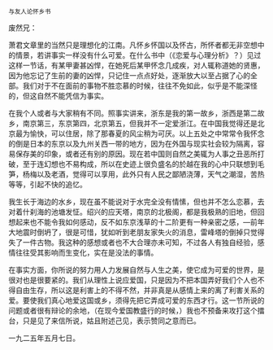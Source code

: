     与友人论怀乡书 

   废然兄：

   萧君文章里的当然只是理想化的江南。凡怀乡怀国以及怀古，所怀者都无非空想中的情景，若讲事实一样没有什么可爱。在什么书中（《恋爱与心理分析》？）见过这样一节话，有某甲妻甚凶悍，在她死后某甲怀念几成疾，对人辄称道她的贤惠，因为他忘记了生前的妻的凶悍，只记住一点点好处，逐渐放大以至占据了心的全部。我们对于不在面前的事物不胜恋慕的时候，往往不免如此，似乎是不能深怪的，但这自然不能凭信为事实。

   在我个人或者与大家稍有不同。照事实讲来，浙东是我的第一故乡，浙西是第二故乡，南京第三，东京第四，北京第五，但我并不一定爱浙江。在中国我觉得还是北京最为愉快，可以住居，除了那春夏的风尘稍为可厌。以上五处之中常常令我怀念的倒是日本的东京以及九州关西一带的地方，因为在外国与现实社会较为隔离，容易保存美的印象，或者还有别的原因。现在若中国则自然之美辄为人事之丑恶所打破，至于连幻想也不易构成，所以在史迹上很负盛名的於越在我的心中只联想到毛笋，杨梅以及老酒，觉得可以享用，此外只有人民之鄙陋浇薄，天气之潮湿，苦热等等，引起不快的追忆。

   我生长于海边的水乡，现在虽不能说对于水完全没有情愫，但也并不怎么恋慕，去对着什刹海的池塘发怔。绍兴的应天塔，南京的北极阁，都是我极熟的旧地，但回想起来也不能令我如何感动，反不如东京浅草的十二阶更有一种亲密之感，—前年大地震时倒坍了，很是可惜，犹如听到老朋友家失火的消息，雷峰塔的倒掉只觉得失了一件古物。我这种的感想或者也不大合理亦未可知，不过各人有独自经验，感情往往受其影响而生变化，实在是没法的事情。

   在事实方面，你所说的努力用人力发展自然与人生之美，使它成为可爱的世界，是很对也是很要紧的。我们从理性上说应爱国，只是因为不把本国弄好我们个人也不得自由生存，所以这是利害上的不得不然，并非真是从感情上来的离了利害关系的爱。要使我们真心地爱这国或乡，须得先把它弄成可爱的东西才行。这一节所说的问题或者很有辩论的余地，（在现今爱国教盛行的时候，）我也不预备来攻打这个擂台，只是见了来信所说，姑且附述己见，表示赞同之意而已。

   一九二五年五月七日。

